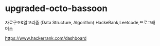 # upgraded-octo-bassoon
자료구조&amp;알고리즘 (Data Structure, Algorithm) HackeRank,Leetcode,프로그래머스

https://www.hackerrank.com/dashboard
